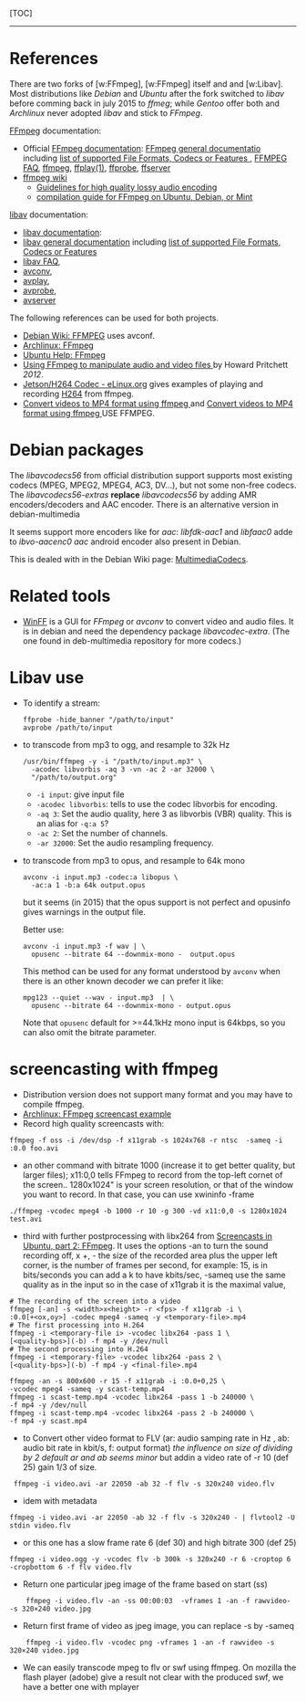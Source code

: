 <!--
.. description:
.. date: 2014-08-17
.. slug: ffmpeg
.. tags:
.. link:
.. book: mzlinux
.. title: FFmpeg and Libav
-->

[TOC]

------

# References

There are two forks of [w:FFmpeg], [w:FFmpeg] itself and and
[w:Libav]. Most distributions like _Debian_ and _Ubuntu_ after the fork
switched to _libav_ before comming back in july 2015 to _ffmeg_; while
_Gentoo_ offer both and _Archlinux_ never adopted _libav_ and stick to _FFmpeg_.


[FFmpeg](http://www.ffmpeg.org/) documentation:

-   Official
    [FFmpeg documentation](http://www.ffmpeg.org/documentation.html):
    [FFmpeg general documentatio](http://ffmpeg.org/general.html)
    including [list of supported File Formats, Codecs or Features
    ](http://ffmpeg.org/general.html#Supported-File-Formats_002c-Codecs-or-Features),
    [FFMPEG FAQ](http://ffmpeg.org/faq.html),
    [ffmpeg](http://www.ffmpeg.org/ffmpeg.html),
    [ffplay(1)](http://www.ffmpeg.org/ffplay.html),
    [ffprobe](http://www.ffmpeg.org/ffprobe.html),
    [ffserver](http://www.ffmpeg.org/ffserver.html)
-   [ffmpeg wiki](http://trac.ffmpeg.org/wiki)
    -   [Guidelines for high quality lossy audio encoding
         ](http://trac.ffmpeg.org/wiki/Encode/HighQualityAudio)
    -   [compilation guide for  FFmpeg on Ubuntu, Debian, or Mint
        ](https://trac.ffmpeg.org/wiki/CompilationGuide/Ubuntu)

[libav](http://libav.org/) documentation:

-   [libav documentation](http://libav.org/documentation.html):
-   [libav general documentation](http://libav.org/general.html)
    including [list of supported File Formats, Codecs or Features
    ](http://libav.org/general.html#Supported-File-Formats-and-Codecs)
-   [libav FAQ](http://libav.org/faq.html),
-   [avconv](http://libav.org/avconv.html),
-   [avplay](http://libav.org/avplay.html),
-   [avprobe](http://libav.org/avprobe.html),
-   [avserver](http://libav.org/avserver.html)

The following references can be used for both projects.

-   [Debian Wiki: FFMPEG](https://wiki.debian.org/ffmpeg/) uses avconf.
-   [Archlinux: FFmpeg](https://wiki.archlinux.org/index.php/FFmpeg)
-   [Ubuntu Help: FFmpeg](https://help.ubuntu.com/community/FFmpeg)
-   [Using FFmpeg to manipulate audio and video files
    ](http://howto-pages.org/ffmpeg/) by Howard Pritchett _2012_.
-   [Jetson/H264 Codec - eLinux.org](https://elinux.org/Jetson/H264_Codec)
    gives examples of playing and recording
    [H264](/node/codecs#H264 "internal reference") from ffmpeg.
-   [Convert videos to MP4 format using ffmpeg
    ](https://www.bugcodemaster.com/article/convert-videos-mp4-format-using-ffmpeg) and
    [Convert videos to MP4 format using ffmpeg
    ](https://www.bugcodemaster.com/article/convert-videos-mp4-format-using-ffmpeg)
    USE FFMPEG.

# Debian packages

The _libavcodecs56_ from official distribution support supports most
existing codecs (MPEG, MPEG2, MPEG4, AC3, DV...), but not some
non-free codecs.
The _libavcodecs56-extras_ __replace__  _libavcodecs56_ by adding AMR
encoders/decoders and AAC encoder. There is an alternative version in debian-multimedia

It seems support more encoders like for _aac_: _libfdk-aac1_ and
_libfaac0_  adde to _ibvo-aacenc0_ _aac_ android encoder also present
in Debian.

This is dealed with in the Debian Wiki page:
[MultimediaCodecs](https://wiki.debian.org/MultimediaCodecs).

# Related tools

-   [WinFF](http://winff.org/)
    is a GUI for _FFmpeg_ or _avconv_ to convert video and audio files.
    It is in debian and need the dependency package
    _libavcodec-extra_. (The one found in deb-multimedia repository
    for more codecs.)

# Libav use

-   To identify a stream:

        ffprobe -hide_banner "/path/to/input"
        avprobe /path/to/input

-   to transcode from mp3 to ogg, and resample to 32k Hz

        /usr/bin/ffmpeg -y -i "/path/to/input.mp3" \
          -acodec libvorbis -aq 3 -vn -ac 2 -ar 32000 \
          "/path/to/output.org"

    -   `-i input`: give input file
    -   `-acodec libvorbis`: tells to use the codec libvorbis for
        encoding.
    -   `-aq 3`: Set the audio quality, here 3 as libvorbis (VBR)
        quality. This is an alias for `-q:a 5`?
    -   `-ac 2`: Set the number of channels.
    -   `-ar 32000`: Set the audio resampling frequency.

-   to transcode from mp3 to opus, and resample to 64k mono

        avconv -i input.mp3 -codec:a libopus \
          -ac:a 1 -b:a 64k output.opus

    but it seems (in 2015) that the opus support is not perfect and
    opusinfo gives warnings in the output file.

    Better use:

        avconv -i input.mp3 -f wav | \
          opusenc --bitrate 64 --downmix-mono -  output.opus

    This method can be used for any format understood by `avconv`
    when there is an other known decoder we can prefer it like:

        mpg123 --quiet --wav - input.mp3  | \
          opusenc --bitrate 64 --downmix-mono - output.opus

    Note that `opusenc` default for >=44.1kHz mono input is 64kbps, so
    you can also omit the bitrate parameter.

# screencasting with ffmpeg
 * Distribution version does not support many format
   and you may have to compile ffmpeg.
 * [Archlinux: FFmpeg screencast example
   ](https://wiki.archlinux.org/index.php/FFmpeg#Screen_cast)
 * Record high quality screencasts with:
~~~~~~~~~~~~~~~
ffmpeg -f oss -i /dev/dsp -f x11grab -s 1024x768 -r ntsc  -sameq -i :0.0 foo.avi
~~~~~~~~~~~~~~~
 * an other command with bitrate 1000 (increase it to get better quality, but larger files); x11:0,0 tells FFmpeg to
 record from the top-left cornet of the screen.. 1280x1024" is your screen resolution, or that of the window you want to
 record. In that case, you can use xwininfo -frame
~~~~~~~~~~~~~~~
./ffmpeg -vcodec mpeg4 -b 1000 -r 10 -g 300 -vd x11:0,0 -s 1280x1024 test.avi
~~~~~~~~~~~~~~~
 * third with further postprocessing with libx264 from
 [Screencasts in Ubuntu, part 2: FFmpeg](http://polishlinux.org/linux/ubuntu/screencasts-in-ubuntu-part-2/). It uses the options
 -an to turn the sound recording off, <width>x<height> +<ox>,<oy>  - the size of the recorded area plus the upper left corner,
 <fps> is the number of frames per second, for example: 15, <quality-bps> is in bits/seconds you can add a k to have kbits/sec,
 -sameq  use the same quality as in the input so in the case of x11grab it is the maximal value,
~~~~~~~~~~~~~~~
# The recording of the screen into a video
ffmpeg [-an] -s <width>x<height> -r <fps> -f x11grab -i \
:0.0[+<ox,oy>] -codec mpeg4 -sameq -y <temporary-file>.mp4
# The first processing into H.264
ffmpeg -i <temporary-file i> -vcodec libx264 -pass 1 \
[<quality-bps>](-b) -f mp4 -y /dev/null
# The second processing into H.264
ffmpeg -i <temporary-file> -vcodec libx264 -pass 2 \
[<quality-bps>](-b) -f mp4 -y <final-file>.mp4
~~~~~~~~~~~~~~~

~~~~~~~~~~~~~~~
ffmpeg -an -s 800x600 -r 15 -f x11grab -i :0.0+0,25 \
-vcodec mpeg4 -sameq -y scast-temp.mp4
ffmpeg -i scast-temp.mp4 -vcodec libx264 -pass 1 -b 240000 \
-f mp4 -y /dev/null
ffmpeg -i scast-temp.mp4 -vcodec libx264 -pass 2 -b 240000 \
-f mp4 -y scast.mp4
~~~~~~~~~~~~~~~

 * to Convert other video format to FLV (ar: audio samping rate in Hz , ab: audio bit rate in kbit/s, f: output format) _the influence on size of dividing by 2 default ar and ab seems minor_ but addin a video rate of -r 10 (def 25) gain 1/3 of size.
~~~~~~~~~~~~~~~
 ffmpeg -i video.avi -ar 22050 -ab 32 -f flv -s 320x240 video.flv
~~~~~~~~~~~~~~~
 * idem with metadata
~~~~~~~~~~~~~~~
ffmpeg -i video.avi -ar 22050 -ab 32 -f flv -s 320x240 - | flvtool2 -U stdin video.flv
~~~~~~~~~~~~~~~
 * or this one has a slow frame rate 6 (def 30) and high bitrate 300 (def 25)
~~~~~~~~~~~~~~~
ffmpeg -i video.ogg -y -vcodec flv -b 300k -s 320x240 -r 6 -croptop 6 -cropbottom 6 -f flv video.flv
~~~~~~~~~~~~~~~
 * Return one particular jpeg image of the frame based on start (ss)
~~~~~~~~~~~~~~~
    ffmpeg -i video.flv -an -ss 00:00:03  -vframes 1 -an -f rawvideo- -s 320×240 video.jpg
~~~~~~~~~~~~~~~
 * Return first frame of video as jpeg image, you can replace -s by  -sameq
~~~~~~~~~~~~~~~
    ffmpeg -i video.flv -vcodec png -vframes 1 -an -f rawvideo -s 320×240 video.jpg
~~~~~~~~~~~~~~~

 * We can easily transcode mpeg to flv or swf using ffmpeg. On mozilla the flash player (adobe) give a result not clear with the produced swf, we have a better one with mplayer


<!-- Local Variables: -->
<!-- mode: markdown -->
<!-- ispell-local-dictionary: "english" -->
<!-- End: -->

